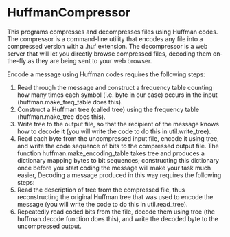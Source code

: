 # HuffmanCompressor

This programs compresses and decompresses files using Huffman codes. The compressor
is a command-line utility that encodes any file into a compressed version with a .huf extension. The decompressor is a web server that will let you directly browse compressed files, decoding them on-the-fly as they are being sent to your web browser.

Encode a message using Huffman codes requires the following steps:

1. 	Read through the message and construct a frequency table counting how 
	many times each symbol (i.e. byte in our case) occurs in the input
	(huffman.make_freq_table does this).
2. 	Construct a Huffman tree (called tree) using the frequency table
	(huffman.make_tree does this).
3. 	Write tree to the output file, so that the recipient of the message 
	knows how to decode it (you will write the code to do this in util.write_tree).
4. 	Read each byte from the uncompressed input file, encode it using tree, 
	and write the code sequence of bits to the compressed output file. 
	The function huffman.make_encoding_table takes tree and produces a 
	dictionary mapping bytes to bit sequences; constructing this dictionary
	once before you start coding the message will make your task much easier,
	Decoding a message produced in this way requires the following steps:
5. 	Read the description of tree from the compressed file, thus reconstructing 
	the original Huffman tree that was used to encode the message (you will 
	write the code to do this in util.read_tree).
6. 	Repeatedly read coded bits from the file, decode them using tree (the 
	huffman.decode function does this), and write the decoded byte to the 
	uncompressed output.
